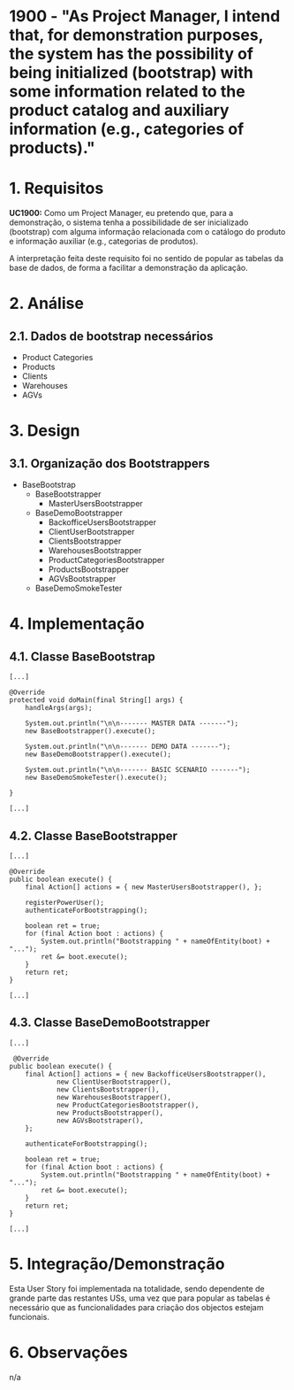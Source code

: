 # 1900 - "As Project Manager, I intend that, for demonstration purposes, the system has the possibility of being initialized (bootstrap) with some information related to the product catalog and auxiliary information (e.g., categories of products)."



# 1. Requisitos


**UC1900:** Como um Project Manager, eu pretendo que, para a demonstração, o sistema tenha a possibilidade de ser inicializado (bootstrap) com alguma informação relacionada com o catálogo do produto e informação auxiliar (e.g., categorias de produtos).

A interpretação feita deste requisito foi no sentido de popular as tabelas da base de dados, de forma a facilitar a demonstração da aplicação.

# 2. Análise

## 2.1. Dados de bootstrap necessários


* Product Categories
* Products
* Clients
* Warehouses
* AGVs


# 3. Design


## 3.1. Organização dos Bootstrappers

* BaseBootstrap
  * BaseBootstrapper
    * MasterUsersBootstrapper
  * BaseDemoBootstrapper
    * BackofficeUsersBootstrapper
    * ClientUserBootstrapper
    * ClientsBootstrapper
    * WarehousesBootstrapper
    * ProductCategoriesBootstrapper
    * ProductsBootstrapper
    * AGVsBootstrapper
  * BaseDemoSmokeTester


# 4. Implementação

## 4.1. Classe BaseBootstrap


    [...]

    @Override
    protected void doMain(final String[] args) {
        handleArgs(args);

        System.out.println("\n\n------- MASTER DATA -------");
        new BaseBootstrapper().execute();

        System.out.println("\n\n------- DEMO DATA -------");
        new BaseDemoBootstrapper().execute();

        System.out.println("\n\n------- BASIC SCENARIO -------");
        new BaseDemoSmokeTester().execute();

    }

    [...]



## 4.2. Classe BaseBootstrapper


    [...]

    @Override
    public boolean execute() {
        final Action[] actions = { new MasterUsersBootstrapper(), };

        registerPowerUser();
        authenticateForBootstrapping();

        boolean ret = true;
        for (final Action boot : actions) {
            System.out.println("Bootstrapping " + nameOfEntity(boot) + "...");
            ret &= boot.execute();
        }
        return ret;
    }

    [...]



## 4.3. Classe BaseDemoBootstrapper


    [...]

     @Override
    public boolean execute() {
        final Action[] actions = { new BackofficeUsersBootstrapper(),
                new ClientUserBootstrapper(),
                new ClientsBootstrapper(),
                new WarehousesBootstrapper(),
                new ProductCategoriesBootstrapper(),
                new ProductsBootstrapper(),
                new AGVsBootstraper(),
        };

        authenticateForBootstrapping();

        boolean ret = true;
        for (final Action boot : actions) {
            System.out.println("Bootstrapping " + nameOfEntity(boot) + "...");
            ret &= boot.execute();
        }
        return ret;
    }

    [...]



# 5. Integração/Demonstração

Esta User Story foi implementada na totalidade, sendo dependente de grande parte das restantes USs, uma vez que para popular as tabelas é necessário que as funcionalidades para criação dos objectos estejam funcionais.

# 6. Observações

n/a